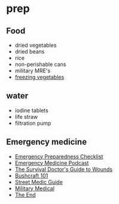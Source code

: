 # prep

## Food

- dried vegetables
- dried beans
- rice
- non-perishable cans
- military MRE's
- [freezing vegetables](https://nchfp.uga.edu/publications/uga/uga_freeze_veg.pdf)

## water

- iodine tablets
- life straw
- filtration pump

## Emergency medicine

- [Emergency Preparedness Checklist](https://theprepared.com/prepping-basics/guides/emergency-preparedness-checklist-prepping-beginners/)
- [Emergency Medicine Podcast](http://embasic.org/podcast-direct-download/)
- [The Survival Doctor's Guide to Wounds](https://www.amazon.com/Survival-Doctors-Guide-Wounds-Doctor-ebook/dp/B008M2E4IM/ref=sr_1_1?keywords=the+survival+doctor%27s+guide+to+wounds&qid=1584490006&s=books&sr=1-1)
- [Bushcraft 101](https://www.amazon.com/dp/B00MIMHPII/ref=dp-kindle-redirect?_encoding=UTF8&btkr=1)
- [Street Medic Guide](https://www.paperrevolution.org/street-medic-guide/)
- [Military Medical](https://fas.org/irp/doddir/milmed/soldiers.pdf)
- [The End](https://theend.substack.com/p/welcome-to-the-end)

